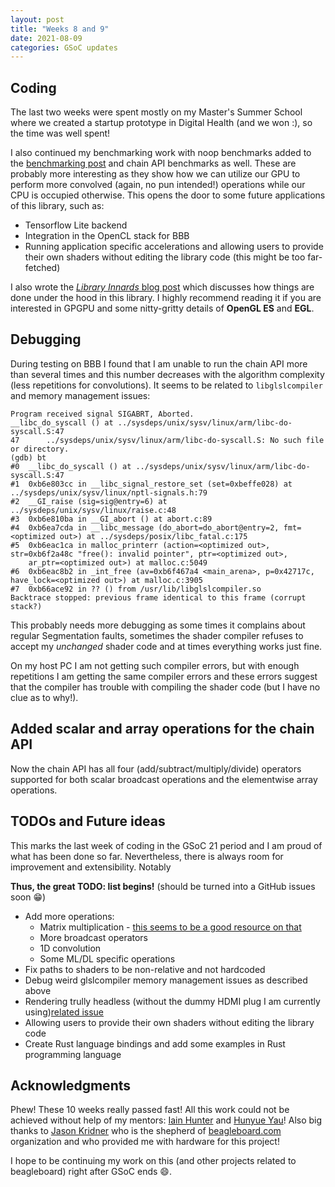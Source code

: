 ```yaml
---
layout: post
title: "Weeks 8 and 9"
date: 2021-08-09
categories: GSoC updates
---
```


## Coding
The last two weeks were spent mostly on my Master's Summer School where we created a startup prototype in Digital Health (and we won :), so the time was well spent!

I also continued my benchmarking work with noop benchmarks added to the [benchmarking post](https://jduchniewicz.github.io/gsoc2021-blog/posts/2021/07/15/benchmarking.html) and chain API benchmarks as well. These are probably more interesting as they show how we can utilize our GPU to perform more convolved (again, no pun intended!) operations while our CPU is occupied otherwise. This opens the door to some future applications of this library, such as:
* Tensorflow Lite backend
* Integration in the OpenCL stack for BBB
* Running application specific accelerations and allowing users to provide their own shaders without editing the library code (this might be too far-fetched)

I also wrote the [_Library Innards_ blog post](https://jduchniewicz.github.io/gsoc2021-blog/posts/2021/07/22/library-innards.html) which discusses how things are done under the hood in this library. I highly recommend reading it if you are interested in GPGPU and some nitty-gritty details of **OpenGL ES** and **EGL**.

## Debugging
During testing on BBB I found that I am unable to run the chain API more than several times and this number decreases with the algorithm complexity (less repetitions for convolutions). It seems to be related to `libglslcompiler` and memory management issues:
```
Program received signal SIGABRT, Aborted.
__libc_do_syscall () at ../sysdeps/unix/sysv/linux/arm/libc-do-syscall.S:47
47      ../sysdeps/unix/sysv/linux/arm/libc-do-syscall.S: No such file or directory.
(gdb) bt
#0  __libc_do_syscall () at ../sysdeps/unix/sysv/linux/arm/libc-do-syscall.S:47
#1  0xb6e803cc in __libc_signal_restore_set (set=0xbeffe028) at ../sysdeps/unix/sysv/linux/nptl-signals.h:79
#2  __GI_raise (sig=sig@entry=6) at ../sysdeps/unix/sysv/linux/raise.c:48
#3  0xb6e810ba in __GI_abort () at abort.c:89
#4  0xb6ea7cda in __libc_message (do_abort=do_abort@entry=2, fmt=<optimized out>) at ../sysdeps/posix/libc_fatal.c:175
#5  0xb6eac1ca in malloc_printerr (action=<optimized out>, str=0xb6f2a48c "free(): invalid pointer", ptr=<optimized out>,
    ar_ptr=<optimized out>) at malloc.c:5049
#6  0xb6eac8b2 in _int_free (av=0xb6f467a4 <main_arena>, p=0x42717c, have_lock=<optimized out>) at malloc.c:3905
#7  0xb66ace92 in ?? () from /usr/lib/libglslcompiler.so
Backtrace stopped: previous frame identical to this frame (corrupt stack?)
```

This probably needs more debugging as some times it complains about regular Segmentation faults, sometimes the shader compiler refuses to accept my _unchanged_ shader code and at times everything works just fine.

On my host PC I am not getting such compiler errors, but with enough repetitions I am getting the same compiler errors and these errors suggest that the compiler has trouble with compiling the shader code (but I have no clue as to why!).

## Added scalar and array operations for the chain API
Now the chain API has all four (add/subtract/multiply/divide) operators supported for both scalar broadcast operations and the elementwise array operations.

## TODOs and Future ideas
This marks the last week of coding in the GSoC 21 period and I am proud of what has been done so far. Nevertheless, there is always room for improvement and extensibility. Notably 

**Thus, the great TODO: list begins!** (should be turned into a GitHub issues soon 😁)
* Add more operations:
    * Matrix multiplication - [this seems to be a good resource on that](http://www.vizitsolutions.com/portfolio/webgl/gpgpu/matrixMultiplication.html)
    * More broadcast operators
    * 1D convolution
    * Some ML/DL specific operations
* Fix paths to shaders to be non-relative and not hardcoded
* Debug weird glslcompiler memory management issues as described above
* Rendering trully headless (without the dummy HDMI plug I am currently using)[related issue](https://forums.imgtec.com/t/headless-rendering-with-pvr-sgx530-egl-opengl-contination/3413)
* Allowing users to provide their own shaders without editing the library code
* Create Rust language bindings and add some examples in Rust programming language

## Acknowledgments
Phew! These 10 weeks really passed fast! All this work could not be achieved without help of my mentors: [Iain Hunter](http://www.hunterembedded.co.uk/) and [Hunyue Yau](http://hy-research.com/)! Also big thanks to [Jason Kridner](https://beagleboard.org/about/jkridner) who is the shepherd of [beagleboard.com](https://beagleboard.org/) organization and who provided me with hardware for this project!

I hope to be continuing my work on this (and other projects related to beagleboard) right after GSoC ends 😄. 
